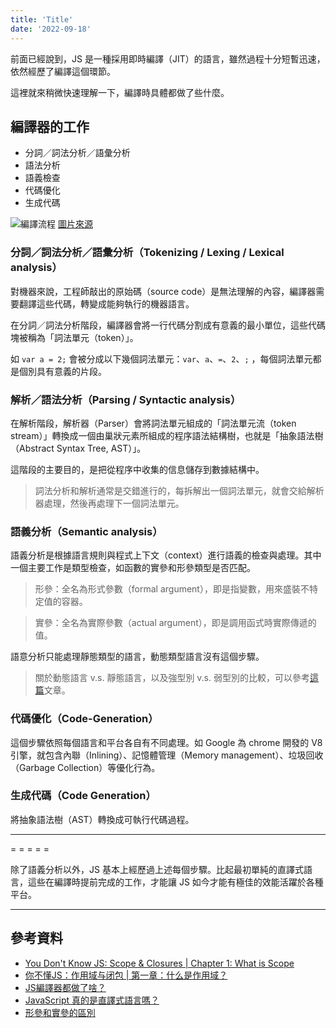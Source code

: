 ```yaml
---
title: 'Title'
date: '2022-09-18'
---
```


前面已經說到，JS 是一種採用即時編譯（JIT）的語言，雖然過程十分短暫迅速，依然經歷了編譯這個環節。

這裡就來稍微快速理解一下，編譯時具體都做了些什麼。

## 編譯器的工作
- 分詞／詞法分析／語彙分析
- 語法分析
- 語義檢查
- 代碼優化
- 生成代碼

![編譯流程](https://codertw.com/wp-content/uploads/img/F4Y7H9fcbu.jpg)
[圖片來源](https://codertw.com/%E7%A8%8B%E5%BC%8F%E8%AA%9E%E8%A8%80/659507/#outline__1)


### 分詞／詞法分析／語彙分析（Tokenizing / Lexing / Lexical analysis）
對機器來說，工程師敲出的原始碼（source code）是無法理解的內容，編譯器需要翻譯這些代碼，轉變成能夠執行的機器語言。

在分詞／詞法分析階段，編譯器會將一行代碼分割成有意義的最小單位，這些代碼塊被稱為「詞法單元（token）」。

如 `var a = 2;` 會被分成以下幾個詞法單元：`var`、`a`、`=`、`2`、`;` ，每個詞法單元都是個別具有意義的片段。


### 解析／語法分析（Parsing / Syntactic analysis）
在解析階段，解析器（Parser）會將詞法單元組成的「詞法單元流（token stream）」轉換成一個由巢狀元素所組成的程序語法結構樹，也就是「抽象語法樹（Abstract Syntax Tree, AST）」。

這階段的主要目的，是把從程序中收集的信息儲存到數據結構中。

> 詞法分析和解析通常是交錯進行的，每拆解出一個詞法單元，就會交給解析器處理，然後再處理下一個詞法單元。

### 語義分析（Semantic analysis）
語義分析是根據語言規則與程式上下文（context）進行語義的檢查與處理。其中一個主要工作是類型檢查，如函數的實參和形參類型是否匹配。

> 形參：全名為形式參數（formal argument），即是指變數，用來盛裝不特定值的容器。

> 實參：全名為實際參數（actual argument），即是調用函式時實際傳遞的值。

語意分析只能處理靜態類型的語言，動態類型語言沒有這個步驟。

> 關於動態語言 v.s. 靜態語言，以及強型別 v.s. 弱型別的比較，可以參考[這篇](https://growingdna.com/language-type-compiler/#Statically_Typed_Languages)文章。

### 代碼優化（Code-Generation）
這個步驟依照每個語言和平台各自有不同處理。如 Google 為 chrome 開發的 V8 引擎，就包含內聯（Inlining）、記憶體管理（Memory management）、垃圾回收（Garbage Collection）等優化行為。

### 生成代碼（Code Generation）
將抽象語法樹（AST）轉換成可執行代碼過程。

---
= = = = =

除了語義分析以外，JS 基本上經歷過上述每個步驟。比起最初單純的直譯式語言，這些在編譯時提前完成的工作，才能讓 JS 如今才能有極佳的效能活躍於各種平台。

---

## 參考資料
- [You Don't Know JS: Scope & Closures | Chapter 1: What is Scope](https://github.com/getify/You-Dont-Know-JS/blob/1st-ed/scope%20%26%20closures/ch1.md)
- [你不懂JS：作用域与闭包 | 第一章：什么是作用域？](https://github.com/CuiFi/You-Dont-Know-JS-CN/blob/master/scope%20%26%20closures/ch1.md)
- [JS編譯器都做了啥？](https://codertw.com/%E7%A8%8B%E5%BC%8F%E8%AA%9E%E8%A8%80/659507/#outline__1)
- [JavaScript 真的是直譯式語言嗎？](https://yu-jack.github.io/2020/03/16/javascript-is-compiler-or-interpreter-language/)
- [形參和實參的區別](https://www.796t.com/content/1507627325.html)
